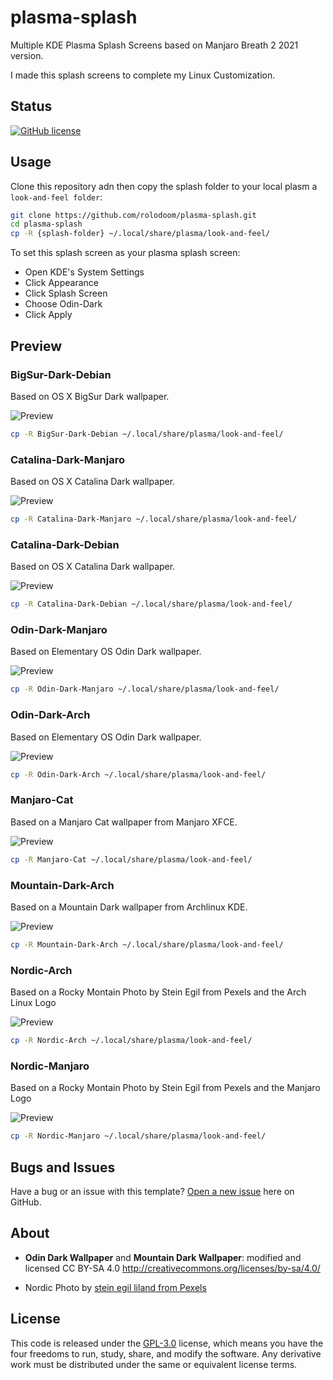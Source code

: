 # plasma-splash

Multiple KDE Plasma Splash Screens based on Manjaro Breath 2 2021 version.

I made this splash screens to complete my Linux Customization.

## Status

[![GitHub license](https://img.shields.io/badge/license-GPL--3.0-blue)](https://raw.githubusercontent.com/rolodoom/plasma-splash/master/LICENSE)

## Usage

Clone this repository adn then copy the splash folder to your local plasm a `look-and-feel folder`:

```bash
git clone https://github.com/rolodoom/plasma-splash.git
cd plasma-splash
cp -R {splash-folder} ~/.local/share/plasma/look-and-feel/
```

To set this splash screen as your plasma splash screen:

- Open KDE's System Settings
- Click Appearance
- Click Splash Screen
- Choose Odin-Dark
- Click Apply

## Preview

### BigSur-Dark-Debian

Based on OS X BigSur Dark wallpaper.

![Preview](/BigSur-Dark-Debian/contents/previews/splash.png "Preview")

```bash
cp -R BigSur-Dark-Debian ~/.local/share/plasma/look-and-feel/
```

### Catalina-Dark-Manjaro

Based on OS X Catalina Dark wallpaper.

![Preview](/Catalina-Dark-Manjaro/contents/previews/splash.png "Preview")

```bash
cp -R Catalina-Dark-Manjaro ~/.local/share/plasma/look-and-feel/
```

### Catalina-Dark-Debian

Based on OS X Catalina Dark wallpaper.

![Preview](/Catalina-Dark-Debian/contents/previews/splash.png "Preview")

```bash
cp -R Catalina-Dark-Debian ~/.local/share/plasma/look-and-feel/
```

### Odin-Dark-Manjaro

Based on Elementary OS Odin Dark wallpaper.

![Preview](/Odin-Dark-Manjaro/contents/previews/splash.png "Preview")

```bash
cp -R Odin-Dark-Manjaro ~/.local/share/plasma/look-and-feel/
```

### Odin-Dark-Arch

Based on Elementary OS Odin Dark wallpaper.

![Preview](/Odin-Dark-Arch/contents/previews/splash.png "Preview")

```bash
cp -R Odin-Dark-Arch ~/.local/share/plasma/look-and-feel/
```

### Manjaro-Cat

Based on a Manjaro Cat wallpaper from Manjaro XFCE.

![Preview](/Manjaro-Cat/contents/previews/splash.png "Preview")

```bash
cp -R Manjaro-Cat ~/.local/share/plasma/look-and-feel/
```

### Mountain-Dark-Arch

Based on a Mountain Dark wallpaper from Archlinux KDE.

![Preview](/Mountain-Dark-Arch/contents/previews/splash.png "Preview")

```bash
cp -R Mountain-Dark-Arch ~/.local/share/plasma/look-and-feel/
```

### Nordic-Arch

Based on a Rocky Montain Photo by Stein Egil from Pexels and the Arch Linux Logo

![Preview](/Nordic-Arch/contents/previews/splash.png "Preview")

```bash
cp -R Nordic-Arch ~/.local/share/plasma/look-and-feel/
```

### Nordic-Manjaro

Based on a Rocky Montain Photo by Stein Egil from Pexels and the Manjaro Logo

![Preview](/Nordic-Manjaro/contents/previews/splash.png "Preview")

```bash
cp -R Nordic-Manjaro ~/.local/share/plasma/look-and-feel/
```

## Bugs and Issues

Have a bug or an issue with this template? [Open a new issue](https://github.com/rolodoom/plasma-splash/issues) here on GitHub.

## About

- **Odin Dark Wallpaper** and **Mountain Dark Wallpaper**: modified and licensed CC BY-SA 4.0 <http://creativecommons.org/licenses/by-sa/4.0/>

- Nordic Photo by [stein egil liland from Pexels](https://www.pexels.com/photo/rocky-mountain-near-body-of-water-under-cloudy-sky-3610763/)

## License

This code is released under the [GPL-3.0](https://github.com/rolodoom/plasma-splash/blob/master/LICENSE) license, which means you have the four freedoms to run, study, share, and modify the software. Any derivative work must be distributed under the same or equivalent license terms.

